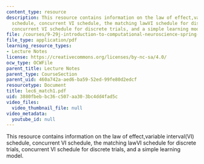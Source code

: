 ```yaml
---
content_type: resource
description: This resource contains information on the law of effect,variable interval(VI)
  schedule, concurrent VI schedule, the matching lawVI schedule for discrete trials,
  concurrent VI schedule for discrete trials, and a simple learning model.
file: /courses/9-29j-introduction-to-computational-neuroscience-spring-2004/3880fbebbc36c507aa303bc4dd4fad5c_lec6_match1.pdf
file_type: application/pdf
learning_resource_types:
- Lecture Notes
license: https://creativecommons.org/licenses/by-nc-sa/4.0/
ocw_type: OCWFile
parent_title: Lecture Notes
parent_type: CourseSection
parent_uid: 460a742a-aed6-ba59-52ed-99fe80d2edcf
resourcetype: Document
title: lec6_match1.pdf
uid: 3880fbeb-bc36-c507-aa30-3bc4dd4fad5c
video_files:
  video_thumbnail_file: null
video_metadata:
  youtube_id: null
---
```

This resource contains information on the law of effect,variable interval(VI) schedule, concurrent VI schedule, the matching lawVI schedule for discrete trials, concurrent VI schedule for discrete trials, and a simple learning model.